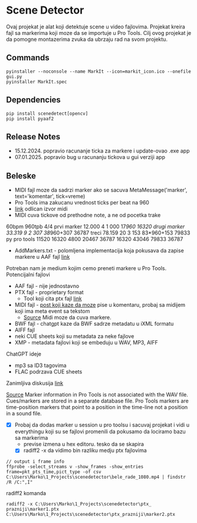 # Scene Detector

Ovaj projekat je alat koji detektuje scene u video fajlovima.
Projekat kreira fajl sa markerima koji moze da se importuje u Pro Tools.
Cilj ovog projekat je da pomogne montazerima zvuka da ubrzaju rad na svom projektu.

## Commands

```
pyinstaller --noconsole --name MarkIt --icon=markit_icon.ico --onefile gui.py
pyinstaller MarkIt.spec
```

## Dependencies

```
pip install scenedetect[opencv]
pip install pyaaf2
```

## Release Notes

- 15.12.2024. popravio racunanje ticka za markere i update-ovao .exe app
- 07.01.2025. popravio bug u racunanju tickova u gui verziji app

## Beleske

- MIDI fajl moze da sadrzi marker ako se sacuva MetaMessage('marker', text='komentar', tick=vreme)
- Pro Tools ima zakucanu vrednost ticks per beat na 960
- [link](http://midi.teragonaudio.com/) odlican izvor midi
- MIDI cuva tickove od prethodne note, a ne od pocetka trake

60bpm 960tpb 4/4
prvi marker 12.000 4 1 000        17*960      16320
drugi marker 33.319 9 2 307       38*960+307  36787
treci 78.159 20 3 153             83*960+153   79833
py    pro tools
11520 16320     4800
20467 36787     16320
43046 79833     36787


- AddMarkers.txt - polomljena implementacija koja pokusava da zapise markere u AAF fajl [link](https://github.com/markreidvfx/pyaaf2/issues/78)

Potreban nam je medium kojim cemo preneti markere u Pro Tools.
Potencijalni fajlovi
- AAF fajl - nije jednostavno
- PTX fajl - proprietary format
  - Tool koji cita ptx fajl [link](https://github.com/zamaudio/ptformat)
- MIDI fajl - [post koji kaze da moze](https://www.reddit.com/r/protools/comments/knrd6b/possible_to_import_markers_from_a_wav_file/) pise u komentaru, probaj sa midijem koji ima meta event sa tekstom
  - [Source](http://duc.avid.com/showthread.php?t=367261) Midi moze da cuva markere.
- BWF fajl - chatgpt kaze da BWF sadrze metadatu u iXML formatu
- AIFF fajl
- neki CUE sheets koji su metadata za neke fajlove
- XMP - metadata fajlovi koji se embeduju u WAV, MP3, AIFF

ChatGPT ideje
- mp3 sa ID3 tagovima
- FLAC podrzava CUE sheets

Zanimljiva diskusija [link](https://forum.blackmagicdesign.com/viewtopic.php?f=33&t=108918)

[Source](https://www.sounddevices.com/software-applications-supporting-markers-and-cues/) Marker information in Pro Tools is not associated with the WAV file. Cues/markers are stored in a separate database file. Pro Tools markers are time-position markers that point to a position in the time-line not a position in a sound file.

- [x] Probaj da dodas marker u session u pro toolsu i sacuvaj projekat i vidi u everythingu koji su se fajlovi promenili da pokusamo da lociramo bazu sa markerima
  - previse izmena u hex editoru. tesko da se skapira
  - [x] radiff2 -x da vidimo bin razliku medju ptx fajlovima

```
// output i frame info
ffprobe -select_streams v -show_frames -show_entries frame=pkt_pts_time,pict_type -of csv C:\Users\Marko\1_Projects\scenedetector\bele_rade_1080.mp4 | findstr /R /C:",I"

```

radiff2 komanda

```
radiff2 -x C:\Users\Marko\1_Projects\scenedetector\ptx_
prazniji\marker1.ptx C:\Users\Marko\1_Projects\scenedetector\ptx_prazniji\marker2.ptx
```